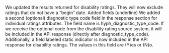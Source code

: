 We updated the results returned for disability ratings. They will now exclude ratings that do not have a “begin” date.
Added fields  (underline)
We added a second (optional) diagnostic type code field in the response section for individual ratings attributes. The field name is hyph_diagnostic_type_code.
If we receive the optional code from the disability rating source system, it will be included in the API response (directly after diagnostic_type_code).
Additionally, a field labeled static indicator is now included in the API response for disability ratings. The values in this field are (Y)es or (N)o.
